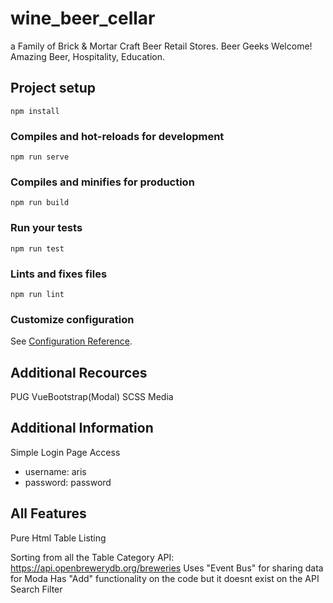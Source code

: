 # wine_beer_cellar
 a Family of Brick & Mortar Craft Beer Retail Stores. Beer Geeks Welcome! Amazing Beer, Hospitality, Education.

## Project setup
```
npm install
```

### Compiles and hot-reloads for development
```
npm run serve
```

### Compiles and minifies for production
```
npm run build
```

### Run your tests
```
npm run test
```

### Lints and fixes files
```
npm run lint
```

### Customize configuration
See [Configuration Reference](https://cli.vuejs.org/config/).

## Additional Recources
PUG
VueBootstrap(Modal)
SCSS
Media

## Additional Information
Simple Login Page Access
 - username: aris
 - password: password

## All Features
Pure Html Table Listing

Sorting from all the Table Category
API: https://api.openbrewerydb.org/breweries
Uses "Event Bus" for sharing data for Moda
Has "Add" functionality on the code but it doesnt exist on the API
Search Filter
 

